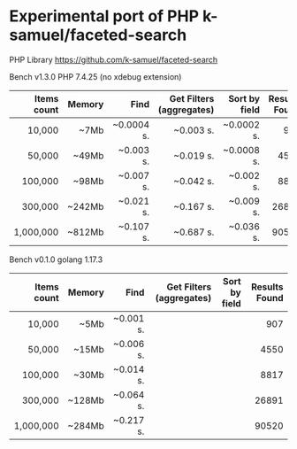 # Experimental port of PHP k-samuel/faceted-search

PHP Library https://github.com/k-samuel/faceted-search


Bench v1.3.0 PHP 7.4.25 (no xdebug extension)

| Items count     | Memory   | Find             | Get Filters (aggregates) | Sort by field| Results Found    |
|----------------:|---------:|-----------------:|-------------------------:|-------------:|-----------------:|
| 10,000          | ~7Mb     | ~0.0004 s.       | ~0.003 s.                | ~0.0002 s.   | 907              |
| 50,000          | ~49Mb    | ~0.003 s.        | ~0.019 s.                | ~0.0008 s.   | 4550             |
| 100,000         | ~98Mb    | ~0.007 s.        | ~0.042 s.                | ~0.002 s.    | 8817             |
| 300,000         | ~242Mb   | ~0.021 s.        | ~0.167 s.                | ~0.009 s.    | 26891            |
| 1,000,000       | ~812Mb   | ~0.107 s.        | ~0.687 s.                | ~0.036 s.    | 90520            |

Bench v0.1.0 golang 1.17.3

| Items count     | Memory   | Find             | Get Filters (aggregates) | Sort by field| Results Found    |
|----------------:|---------:|-----------------:|-------------------------:|-------------:|-----------------:|
| 10,000          | ~5Mb     | ~0.001 s.        |                          |              | 907              |
| 50,000          | ~15Mb    | ~0.006 s.        |                          |              | 4550             |
| 100,000         | ~30Mb    | ~0.014 s.        |                          |              | 8817             |
| 300,000         | ~128Mb   | ~0.064 s.        |                          |              | 26891            |
| 1,000,000       | ~284Mb   | ~0.217 s.        |                          |              | 90520            |
